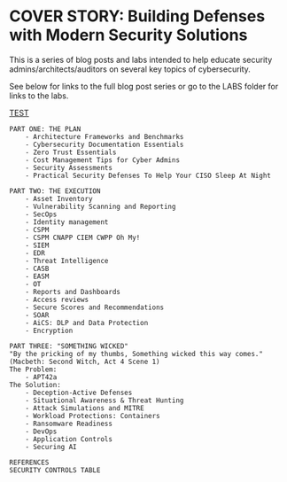 
# COVER STORY: Building Defenses with Modern Security Solutions

This is a series of blog posts and labs intended to help educate security admins/architects/auditors on several key topics of cybersecurity.

See below for links to the full blog post series or go to the LABS folder for links to the labs.

[TEST](https://github.com/bobsyourmom/zpminternational/blob/main/POSTS/testpost.md)

```
PART ONE: THE PLAN
	- Architecture Frameworks and Benchmarks
	- Cybersecurity Documentation Essentials
	- Zero Trust Essentials
	- Cost Management Tips for Cyber Admins
	- Security Assessments
	- Practical Security Defenses To Help Your CISO Sleep At Night

PART TWO: THE EXECUTION
	- Asset Inventory
	- Vulnerability Scanning and Reporting
	- SecOps
	- Identity management
	- CSPM
	- CSPM CNAPP CIEM CWPP Oh My!
	- SIEM
	- EDR
	- Threat Intelligence
	- CASB
	- EASM
	- OT
	- Reports and Dashboards
	- Access reviews
	- Secure Scores and Recommendations
	- SOAR
	- AiCS: DLP and Data Protection
	- Encryption

PART THREE: "SOMETHING WICKED"
"By the pricking of my thumbs, Something wicked this way comes." (Macbeth: Second Witch, Act 4 Scene 1)
The Problem:
	- APT42a
The Solution:
	- Deception-Active Defenses
	- Situational Awareness & Threat Hunting
	- Attack Simulations and MITRE
	- Workload Protections: Containers
	- Ransomware Readiness
	- DevOps
	- Application Controls
	- Securing AI

REFERENCES
SECURITY CONTROLS TABLE
```
